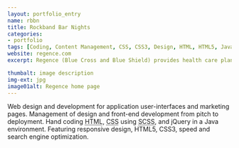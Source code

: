 ```yaml
---
layout: portfolio_entry
name: rbbn
title: Rockband Bar Nights
categories:
- portfolio
tags: [Coding, Content Management, CSS, CSS3, Design, HTML, HTML5, Java, jQuery, PHP, Responsive, SASS/SCSS, Web Design, Wordpress]
website: regence.com
excerpt: Regence (Blue Cross and Blue Shield) provides health care plans for Oregon, Utah, and Idaho. The web site provides resources for all visitors and allows members to administer their plans.

thumbalt: image description
img-ext: jpg
image01alt: Regence home page
---
```

<p>Web design and development for application user-interfaces and marketing pages. Management of design and front-end development from pitch to deployment. Hand coding <abbr title="hyper text markup language">HTML</abbr>, <abbr title="cascading style sheets">CSS</abbr> using <abbr title="syntactic cascading style sheets">SCSS</abbr>, and jQuery in a Java environment. Featuring responsive design, HTML5, CSS3, speed and search engine optimization.</p>

